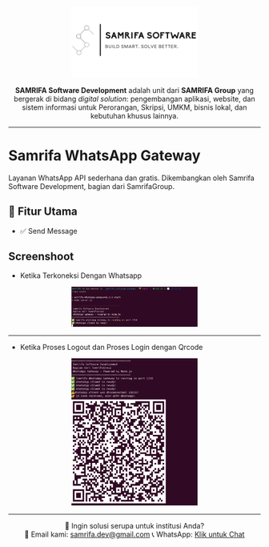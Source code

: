 <p align="center">
  <img src="https://raw.githubusercontent.com/S4MR1F4/S4MR1F4/main/software-development-logo-black-1920x1080.png" alt="SAMRIFA Logo" width="50%"/>
</p>

<p align="center">
  <strong>SAMRIFA Software Development</strong> adalah unit dari <strong>SAMRIFA Group</strong> yang bergerak di bidang <em>digital solution</em>: pengembangan aplikasi, website, dan sistem informasi untuk Perorangan, Skripsi, UMKM, bisnis lokal, dan kebutuhan khusus lainnya.
</p>

---

# Samrifa WhatsApp Gateway
Layanan WhatsApp API sederhana dan gratis. Dikembangkan oleh Samrifa Software Development, bagian dari SamrifaGroup.

## 📌 Fitur Utama

- ✅ Send Message

## Screenshoot

- Ketika Terkoneksi Dengan Whatsapp
<p align="center">
  <img src="https://raw.githubusercontent.com/S4MR1F4/samrifa-whatsapp-gateway/main/assets/connected.png" alt="Terkonek" width="50%"/>
</p>

---
- Ketika Proses Logout dan Proses Login dengan Qrcode
<p align="center">
  <img src="https://raw.githubusercontent.com/S4MR1F4/samrifa-whatsapp-gateway/main/assets/qrcode.png" alt="QR Code" width="50%"/>
</p>

---

<p align="center">
🚀 Ingin solusi serupa untuk institusi Anda?<br/>
📩 Email kami: <a href="mailto:samrifa.dev@gmail.com">samrifa.dev@gmail.com</a>  
📞 WhatsApp: <a href="https://wa.me/62812XXXXXXX">Klik untuk Chat</a>  
</p>

